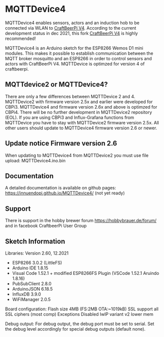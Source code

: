 # MQTTDevice4

MQTTDevice4 enables sensors, actors and an induction hob to be connected via WLAN to [CraftBeerPi V4](https://github.com/Manuel83/craftbeerpi4).
According to the current development status in dec 2021, this fork [CraftBeerPi V4](https://github.com/avollkopf/craftbeerpi4) is highly recommended!

MQTTDevice4 is an Arduino sketch for the ESP8266 Wemos D1 mini modules. This makes it possible to establish communication between the MQTT broker mosquitto and an ESP8266 in order to control sensors and actors with CraftBeerPi V4. MQTTDevice is optimzed for version 4 of craftbeerpi.

## MQTTdevice2 or MQTTDevice4?

There are only a few differences between MQTTDevice 2 and 4. MQTTDevice2 with firmware version 2.5x and earlier were developed for CBPi3. MQTTDevice4 and firmware version 2.6x and above is optimzed for CBPi4. There will be no further development in MQTTDevice2 repository (EOL). If you are using CBPi3 and Influx-Grafana functions from MQTTDevice you have to stay with MQTTDevice2 firmware version 2.5x. All other users should update to MQTTDevice4 firmware version 2.6 or newer.

## Update notice Firmware version 2.6

When updating to MQTTDevice4 from MQTTDevice2 you must use file upload: MQTTDevice4.ino.bin

## Documentation

A detailed documentation is available on github pages: <https://innuendopi.github.io/MQTTDevice4/>
(not yet ready)

## Support

There is support in the hobby brewer forum <https://hobbybrauer.de/forum/> and in facebook CraftbeerPi User Group

## Sketch Information

Libraries: Version 2.60, 12.2021

- ESP8266 3.0.2 (LittleFS)
- Arduino IDE 1.8.15
- Visual Code 1.52.1 + modified ESP8266FS Plugin (VSCode 1.52.1 Aruindo 1.8.16)
- PubSubClient 2.8.0
- ArduinoJSON 6.18.5
- InfluxDB 3.9.0
- WiFiManager 2.0.5

Board configuration:
Flash size 4MB (FS:2MB OTA:~1019kB)
SSL support all SSL ciphers (most comp)
Exceptions Disabled
IwIP variant v2 lower mem

Debug output:
For debug output, the debug port must be set to serial. Set the debug level accordingly for special debug outputs (default none).
